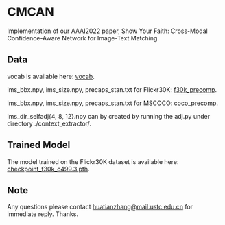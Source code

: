 # CMCAN

Implementation of our AAAI2022 paper, Show Your Faith: Cross-Modal Confidence-Aware Network for Image-Text Matching.

## Data
vocab is available here: [vocab](https://drive.google.com/drive/folders/1Xxl2452lWrjWuXtFQgzItKRfhUdZRKFt?usp=drive_link).

ims_bbx.npy, ims_size.npy, precaps_stan.txt for Flickr30K: [f30k_precomp](https://drive.google.com/drive/folders/1kuLiCLb5luJdorJuKMVhT7BMVhJSybT-?usp=drive_link).

ims_bbx.npy, ims_size.npy, precaps_stan.txt for MSCOCO: [coco_precomp](https://drive.google.com/drive/folders/1iKUOq4NL14I3imhUuPB0sdF_DZHgB4o7?usp=drive_link).

ims_dir_selfadj{4, 8, 12}.npy can by created by running the adj.py under directory ./context_extractor/.

## Trained Model
The model trained on the Flickr30K dataset is available here: [checkpoint_f30k_c499.3.pth](https://drive.google.com/file/d/1x89dKj87PZh1Ke-hfxlU94ui6T7fdk31/view?usp=drive_link).

## Note
Any questions please contact huatianzhang@mail.ustc.edu.cn for immediate reply. Thanks.


